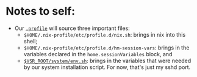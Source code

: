 # Notes to self:

* Our [`.profile`](programs/bash/profile) will source three important files:
  - `$HOME/.nix-profile/etc/profile.d/nix.sh`: brings in nix into this shell;
  - `$HOME/.nix-profile/etc/profile.d/hm-session-vars`: brings in the variables 
    declared in the `home.sessionVariables` block, and
  - [`$VSR_ROOT/system/env.sh`](../system/env.sh): brings in the variables that were needed by our
    system installation script. For now, that's just my sshd port.
